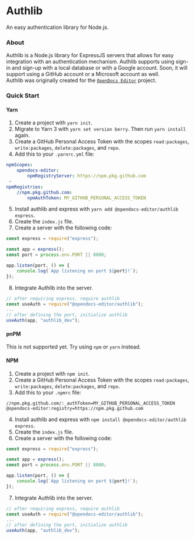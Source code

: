 # Authlib

An easy authentication library for Node.js.

### About

Authlib is a Node.js library for ExpressJS servers that allows for easy integration with an authentication mechanism. Authlib supports using sign-in and sign-up with a local database or with a Google account. Soon, it will support using a GitHub account or a Microsoft account as well.\
Authlib was originally created for the [`OpenDocs Editor`](https://github.com/opendocs-editor) project.

### Quick Start

<!-- tabs:start -->

#### **Yarn**

1. Create a project with `yarn init`.
2. Migrate to Yarn 3 with `yarn set version berry`. Then run `yarn install` again.
3. Create a GitHub Personal Access Token with the scopes `read:packages`, `write:packages`, `delete:packages`, and `repo`.
4. Add this to your `.yarnrc.yml` file:

```yaml
npmScopes:
    opendocs-editor:
        npmRegistryServer: https://npm.pkg.github.com
 ~
npmRegistries:
    //npm.pkg.github.com:
        npmAuthToken: MY_GITHUB_PERSONAL_ACCESS_TOKEN
```

5. Install authlib and express with `yarn add @opendocs-editor/authlib express`.
6. Create the `index.js` file.
7. Create a server with the following code:

```js
const express = require("express");

const app = express();
const port = process.env.PORT || 8080;

app.listen(port, () => {
    console.log(`App listening on port ${port}!`);
});
```

8. Integrate Authlib into the server.

```js
// after requiring express, require authlib
const useAuth = require("@opendocs-editor/authlib");
...
// after defining the port, initialize authlib
useAuth(app, "authlib_dev");
```

#### **pnPM**

This is not supported yet. Try using `npm` or `yarn` instead.

#### **NPM**

1. Create a project with `npm init`.
2. Create a GitHub Personal Access Token with the scopes `read:packages`, `write:packages`, `delete:packages`, and `repo`.
3. Add this to your `.npmrc` file:

```
//npm.pkg.github.com/:_authToken=MY_GITHUB_PERSONAL_ACCESS_TOKEN
@opendocs-editor:registry=https://npm.pkg.github.com
```

4. Install authlib and express with `npm install @opendocs-editor/authlib express`.
5. Create the `index.js` file.
6. Create a server with the following code:

```js
const express = require("express");

const app = express();
const port = process.env.PORT || 8080;

app.listen(port, () => {
    console.log(`App listening on port ${port}!`);
});
```

7. Integrate Authlib into the server.

```js
// after requiring express, require authlib
const useAuth = require("@opendocs-editor/authlib");
...
// after defining the port, initialize authlib
useAuth(app, "authlib_dev");
```

<!-- tabs:end -->
